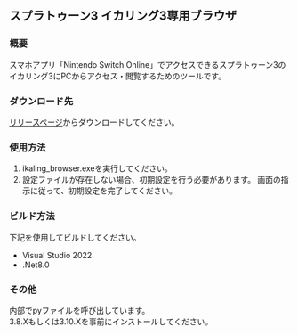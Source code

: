 ## スプラトゥーン3 イカリング3専用ブラウザ

### 概要
スマホアプリ「Nintendo Switch Online」でアクセスできるスプラトゥーン3のイカリング3にPCからアクセス・閲覧するためのツールです。

### ダウンロード先
[リリースページ](https://github.com/Mikimini9627/ikaling_browser/releases)からダウンロードしてください。

### 使用方法
1. ikaling_browser.exeを実行してください。
2. 設定ファイルが存在しない場合、初期設定を行う必要があります。
	画面の指示に従って、初期設定を完了してください。

### ビルド方法
下記を使用してビルドしてください。
- Visual Studio 2022
- .Net8.0

### その他
内部でpyファイルを呼び出しています。  
3.8.Xもしくは3.10.Xを事前にインストールしてください。
